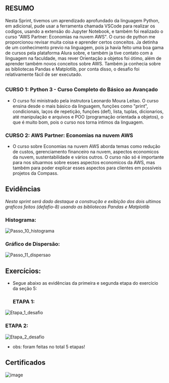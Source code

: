 ## RESUMO

Nesta Sprint, tivemos um aprendizado aprofundado da linguagem Python, em adicional, pude usar a ferramenta chamada VSCode para realizar os codigos, usando a extensão do Jupyter Notebook, e também foi realizado o curso "AWS Partner: Economias na nuvem AWS". O curso de python me proporcionou revisar muita coisa e aprender certos conceitos. Ja detinha de um conhecimento previo na linguagem, pois ja havia feito uma boa gama de cursos pela plataforma Alura sobre, e também ja tive contato com a linguagem na faculdade, mas rever Orientação a objetos foi ótimo, além de aprender também novos conceitos sobre AWS. Também ja conhecia sobre as bibliotecas Pandas e Matplotlib, por conta disso, o desafio foi relativamente fácil de ser executado.

##

### CURSO 1: Python 3 - Curso Completo do Básico ao Avançado
- O curso foi ministrado pela instrutora Leonardo Moura Leitao. O curso ensina desde o mais básico da linguagem, funções como "print", condicionais, laços de repetição, funções (def), lista, tuplas, dicionarios, até manipulação e arquivos e POO (programação orientada a objetos), o que é muito bom, pois o curso nos torna intimos da linguagem.

  
### CURSO 2: AWS Partner: Economias na nuvem AWS

- O curso sobre Economias na nuvem AWS aborda temas como redução de custos, gerenciamento financeiro na nuvem, aspectos economicos da nuvem, sustentabilidade e vários outros. O curso não só é importante para nos situarmos sobre esses aspectos economicos da AWS, mas também para poder explicar esses aspectos para clientes em possíveis projetos da Compass.

## Evidências

*Nesta sprint será dado destaque a construção e exibição dos dois ultimos graficos feitos (defafio-8) usando as bibliotecas Pandas e Matplotlib*
### Histograma: 

![Passo_10_histograma](https://github.com/user-attachments/assets/aaa27e0d-a2f6-4b2e-b7ee-6dfa4750cb34)

### Gráfico de Dispersão: 

![Passo_11_dispersao](https://github.com/user-attachments/assets/3292d81a-f722-4c1b-a821-0e1bdbd1316b)

##
## Exercícios:
- Segue abaixo as evidências da primeira e segunda etapa do exercício da seção 5:

  ### ETAPA 1:

![Etapa_1_desafio](https://github.com/user-attachments/assets/9122f92a-5d42-4b63-b4db-faadae87c6bc)


  ### ETAPA 2:

![Etapa_2_desafio](https://github.com/user-attachments/assets/3962a8c7-5e90-45e3-8275-4adefc13daa3)


- obs: foram feitas no total 5 etapas!

## Certificados

![image](https://github.com/user-attachments/assets/963598fe-51d4-4b59-839b-0ca23ee3ee28)


